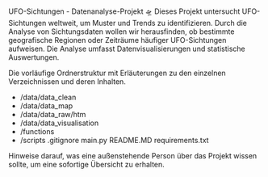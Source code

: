 UFO-Sichtungen - Datenanalyse-Projekt :flying_saucer:
Dieses Projekt untersucht UFO-Sichtungen weltweit, um Muster und Trends zu identifizieren. Durch die Analyse von Sichtungsdaten wollen wir herausfinden, ob bestimmte geografische Regionen oder Zeiträume häufiger UFO-Sichtungen aufweisen. Die Analyse umfasst Datenvisualisierungen und statistische Auswertungen.

Die vorläufige Ordnerstruktur mit Erläuterungen zu den einzelnen Verzeichnissen und deren Inhalten.

- /data/data_clean
- /data/data_map
- /data/data_raw/htm
- /data/data_visualisation
- /functions
- /scripts
.gitignore
main.py
README.MD
requirements.txt

Hinweise darauf, was eine außenstehende Person über das Projekt wissen sollte, um eine sofortige Übersicht zu erhalten.
